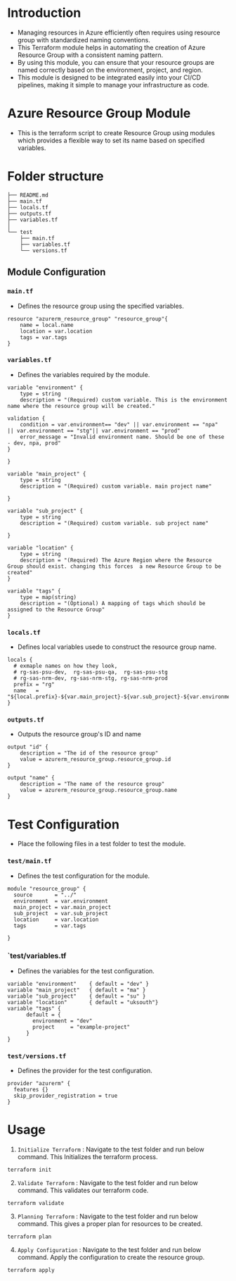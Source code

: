 # Introduction
- Managing resources in Azure efficiently often requires using resource group with standardized naming conventions.
- This Terraform module helps in automating the creation of Azure Resource Group with a consistent naming pattern.
- By using this module, you can ensure that your resource groups are named correctly based on the environment, project, and region.
- This module is designed to be integrated easily into your CI/CD pipelines, making it simple to manage your infrastructure as code.

# Azure Resource Group Module
- This is the terraform script to create Resource Group using modules which provides a flexible way to set its name based on specified variables.

# Folder structure 
```
├── README.md
├── main.tf
├── locals.tf
├── outputs.tf
├── variables.tf
│     
└── test
    ├── main.tf
    ├── variables.tf
    └── versions.tf

```

## Module Configuration

### `main.tf`
- Defines the resource group using the specified variables. 

```
resource "azurerm_resource_group" "resource_group"{
    name = local.name
    location = var.location
    tags = var.tags
}
```

### `variables.tf`
- Defines the variables required by the module.

```
variable "environment" {
    type = string
    description = "(Required) custom variable. This is the environment name where the resource group will be created."

validation {
    condition = var.environment== "dev" || var.environment == "npa"  || var.environment == "stg"|| var.environment == "prod"
    error_message = "Invalid environment name. Should be one of these - dev, npa, prod"
}

}

variable "main_project" {
    type = string
    description = "(Required) custom variable. main project name"
    
}

variable "sub_project" {
    type = string
    description = "(Required) custom variable. sub project name"
    
}

variable "location" {
    type = string
    description = "(Required) The Azure Region where the Resource Group should exist. changing this forces  a new Resource Group to be created"
}

variable "tags" {
    type = map(string)
    description = "(Optional) A mapping of tags which should be assigned to the Resource Group"
}
```
### `locals.tf`
- Defines local variables usede to construct the resource group name.

```
locals {
  # exmaple names on how they look, 
  # rg-sas-psu-dev,  rg-sas-psu-qa,  rg-sas-psu-stg
  # rg-sas-nrm-dev, rg-sas-nrm-stg, rg-sas-nrm-prod
  prefix = "rg"
  name   = "${local.prefix}-${var.main_project}-${var.sub_project}-${var.environment}"
}

```
### `outputs.tf`
- Outputs the resource group's ID and name

```
output "id" {
    description = "The id of the resource group"
    value = azurerm_resource_group.resource_group.id
}

output "name" {
    description = "The name of the resource group"
    value = azurerm_resource_group.resource_group.name
}
```
# Test Configuration

- Place the following files in a test folder to test the module.

### `test/main.tf`
- Defines the test configuration for the module.

```
module "resource_group" {
  source       = "../"
  environment  = var.environment
  main_project = var.main_project
  sub_project  = var.sub_project
  location     = var.location
  tags         = var.tags

}
```
### `test/variables.tf
- Defines the variables for the test configuration.

```
variable "environment"    { default = "dev" }
variable "main_project"   { default = "ma" }
variable "sub_project"    { default = "su" }
variable "location"       { default = "uksouth"}
variable "tags" {
      default = {
        environment = "dev"
        project     = "example-project"
      }
}
```
### `test/versions.tf`
- Defines the provider for the test configuration.

```
provider "azurerm" {
  features {}
  skip_provider_registration = true
}
```
# Usage 
1. `Initialize Terraform` : Navigate to the test folder and run below command. This Initializes the terraform process.

```
terraform init
```
2. `Validate Terraform` : Navigate to the test folder and run below command. This validates our terraform code.

```
terraform validate
```
3. `Planning Terraform` : Navigate to the test folder and run below command. This gives a proper plan for resources to be created. 

```
terraform plan
```
4. `Apply Configuration` : Navigate to the test folder and run below command. Apply the configuration to create the resource group.

```
terraform apply
```